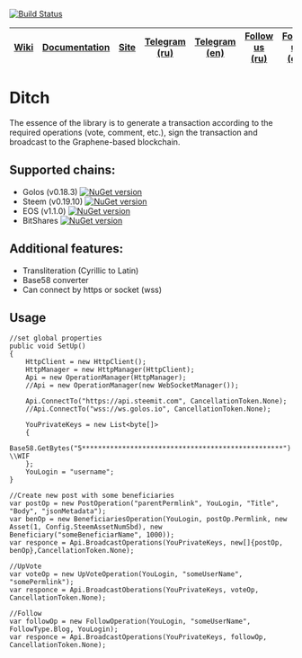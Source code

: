 [![Build Status](https://travis-ci.org/Chainers/Ditch.svg?branch=master)](https://travis-ci.org/Chainers/Ditch)

[Wiki](https://github.com/Chainers/Ditch/wiki)|[Documentation](https://chainers.github.io/Ditch/)|[Site](https://ditch.surge.sh)|[Telegram (ru)](https://t.me/steepshot_ru)|[Telegram (en)](https://t.me/steepshot_en)|[Follow us (ru)](https://golos.io/@steepshot)|[Follow us (en)](https://steemit.com/@steepshot)
---|---|---|---|---|---|---

# Ditch
The essence of the library is to generate a transaction according to the required operations (vote, comment, etc.), sign the transaction and broadcast to the Graphene-based blockchain. 

## Supported chains:

 * Golos (v0.18.3)  [![NuGet version](https://badge.fury.io/nu/Ditch.Golos.svg)](https://badge.fury.io/nu/Ditch.Golos)
 * Steem (v0.19.10) [![NuGet version](https://badge.fury.io/nu/Ditch.Steem.svg)](https://badge.fury.io/nu/Ditch.Steem)
 * EOS   (v1.1.0)   [![NuGet version](https://badge.fury.io/nu/Ditch.EOS.svg)](https://badge.fury.io/nu/Ditch.EOS)
 * BitShares [![NuGet version](https://badge.fury.io/nu/Ditch.BitShares.svg)](https://badge.fury.io/nu/Ditch.BitShares)
  
## Additional features:
 * Transliteration (Cyrillic to Latin)
 * Base58 converter
 * Can connect by https or socket (wss)

## Usage
    //set global properties
    public void SetUp()
    {
        HttpClient = new HttpClient();
        HttpManager = new HttpManager(HttpClient);
        Api = new OperationManager(HttpManager);
        //Api = new OperationManager(new WebSocketManager());
        
        Api.ConnectTo("https://api.steemit.com", CancellationToken.None);        
        //Api.ConnectTo("wss://ws.golos.io", CancellationToken.None);
        
        YouPrivateKeys = new List<byte[]>
        {
            Base58.GetBytes("5**************************************************") \\WIF
        };
        YouLogin = "username";
    }
    
    //Create new post with some beneficiaries
    var postOp = new PostOperation("parentPermlink", YouLogin, "Title", "Body", "jsonMetadata");
    var benOp = new BeneficiariesOperation(YouLogin, postOp.Permlink, new Asset(1, Config.SteemAssetNumSbd), new Beneficiary("someBeneficiarName", 1000));
    var responce = Api.BroadcastOperations(YouPrivateKeys, new[]{postOp, benOp},CancellationToken.None);
    
    //UpVote
    var voteOp = new UpVoteOperation(YouLogin, "someUserName", "somePermlink");
    var responce = Api.BroadcastOberations(YouPrivateKeys, voteOp, CancellationToken.None);
    
    //Follow
    var followOp = new FollowOperation(YouLogin, "someUserName", FollowType.Blog, YouLogin);
    var responce = Api.BroadcastOperations(YouPrivateKeys, followOp, CancellationToken.None);
